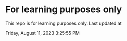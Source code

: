 # For learning purposes only
This repo is for learning purposes only.
Last updated at

Friday, August 11, 2023 3:25:55 PM


